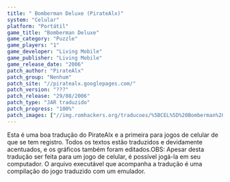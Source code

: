 ```yaml
---
title: " Bomberman Deluxe (PirateAlx)"
system: "Celular"
platform: "Portátil"
game_title: "Bomberman Deluxe"
game_category: "Puzzle"
game_players: "1"
game_developer: "Living Mobile"
game_publisher: "Living Mobile"
game_release_date: "2006"
patch_author: "PirateAlx"
patch_group: "Nenhum"
patch_site: "//piratealx.googlepages.com/"
patch_version: "???"
patch_release: "29/08/2006"
patch_type: "JAR traduzido"
patch_progress: "100%"
patch_images: ["//img.romhackers.org/traducoes/%5BCEL%5D%20Bomberman%20Deluxe%20-%20PirateAlx%20-%201.png","//img.romhackers.org/traducoes/%5BCEL%5D%20Bomberman%20Deluxe%20-%20PirateAlx%20-%202.png","//img.romhackers.org/traducoes/%5BCEL%5D%20Bomberman%20Deluxe%20-%20PirateAlx%20-%203.png"]
---
```

Esta é uma boa tradução do PirateAlx e a primeira para jogos de celular de que se tem registro. Todos os textos estão traduzidos e devidamente acentuados, e os gráficos também foram editados.OBS: Apesar desta tradução ser feita para um jogo de celular, é possível jogá-la em seu computador. O arquivo executável que acompanha a tradução é uma compilação do jogo traduzido com um emulador.